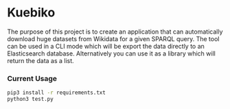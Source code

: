 # Kuebiko
The purpose of this project is to create an application that can automatically download huge datasets from Wikidata for a given SPARQL query. The tool can be used in a CLI mode which will be export the data directly to an Elasticsearch database. Alternatively you can use it as a library which will return the data as a list.

### Current Usage
```bash
pip3 install -r requirements.txt
python3 test.py
```